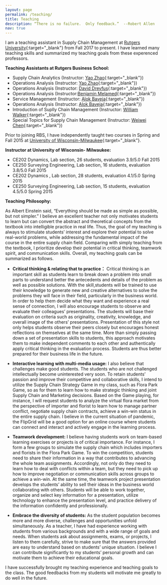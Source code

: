 ```yaml
---
layout: page
permalink: /teaching/
title: Teaching
description: “There is no failure.  Only feedback.”  --Robert Allen
nav: true
---
```

I am a teaching assistant in Supply Chain Management at [Rutgers University](https://www.rutgers.edu/){:target="_blank"} from Fall 2017 to present. I have learned many teaching skills and summarized my teaching goals from these experenced professors.



<!-- For now, this page is assumed to be a static description of your courses. You can convert it to a collection similar to `_projects/` so that you can have a dedicated page for each course.

Organize your courses by years, topics, or universities, however you like! -->

**Teaching Assistants at Rutgers Business School:**

- Supply Chain Analytics (Instructor: [Yao Zhao](http://zhao.rutgers.edu/index.htm){:target="\_blank"})
- Operations Analysis (Instructor: [Yao Zhao](http://zhao.rutgers.edu/index.htm){:target="\_blank"})
- Operations Analysis (Instructor: [David Dreyfus](https://www.business.rutgers.edu/faculty/david-dreyfus){:target="\_blank"})
- Operations Analysis (Instructor:[Benjamin Melamed](https://www.business.rutgers.edu/faculty/benjamin-melamed){:target="\_blank"})
- Service Management (Instructor: [Alok Baveja](https://www.business.rutgers.edu/faculty/alok-baveja){:target="\_blank"})
- Operations Analysis (Instructor: [Alok Baveja](https://www.business.rutgers.edu/faculty/alok-baveja){:target="\_blank"})
- Introduction of Suplly Chain Management (Instructor: [William Walker](https://engineering.nyu.edu/faculty/william-t-walker){:target="\_blank"})
- Special Topics for Supply Chain Management (Instructor: [Weiwei Chen](https://www.business.rutgers.edu/faculty/weiwei-chen){:target="\_blank"})

Prior to joining RBS, I have independently taught two courses in Spring and Fall 2015 at [University of Wisconsin-Milwaukee](https://uwm.edu/){:target="_blank"}. 

**Instructor at University of Wisconsin- Milwaukee:**

- CE202 Dynamics, Lab section, 26 students, evaluation 3.9/5.0 Fall 2015
- CE250 Surveying Engineering, Lab section, 16 students, evaluation 3.8/5.0 Fall 2015
- CE202 Dynamics , Lab section, 28 students, evaluation 4.1/5.0 Spring 2015
- CE250 Surveying Engineering, Lab section, 15 students, evaluation 4.5/5.0 Spring 2015

**Teaching Philosophy:**

As Albert Einstein said, “Everything should be made as simple as possible, but not simpler.” I believe an excellent teacher not only motivates students to learn but can convert the abstract and theoretical concepts from the textbook into intelligible practice in real life. Thus, the goal of my teaching is always to stimulate students’ interest and explore their potential to solve real-world problems, while addressing the fundamental impact of the course in the entire supply chain field. Comparing with simply teaching from the textbook, I prioritize develop their potential in critical thinking, teamwork spirit, and communication skills. Overall, my teaching goals can be summarized
as follows.
- **Critical thinking & relating that to practice：**
Critical thinking is an important skill as students learn to break down a problem into small parts to understand better the antecedents and details of the problem as well as possible solutions. With the skill,students will be trained to use their knowledge to generate new and creative alternatives to solve the problems they will face in their field, particularly in the business
world. In order to help them decide what they want and experience a real sense
of connection, I will also encourage students to observe and evaluate their colleagues’ presentations. The students will base their evaluation on criteria such as originality, creativity, knowledge, and overall image of the others’ presentations. Presentation of this style not only helps students observe their peers closely but encourages honest reflections on themselves at the same time. More than simply passing down a set of presentation skills to students, this approach motivates them to make independent comments to each other and authentically apply critical thinking in the evaluation process. Students are thus better prepared for their business life in the future.

- **Interactive learning with multi-media usage:**
I also believe that challenges make good students. The students who are not challenged intellectually become uninterested very soon. To retain students’ passion and improve their competitive and collaborative skills, I intend to utilize the Supply Chain Strategy Game in my class, such as Flora Park Game, so as for them to learn how to make strategic thinking and joint Supply Chain and Marketing decisions. Based on the Game playing, for instance, I will request students to analyze the virtual flora market from the perspective of importer and florist to learn how to manage partner conflict, negotiate supply chain
contracts, achieve a win-win status in the entire supply chain. I believe in the current situation of pandemic, the FlipGrid will be a good option for an online course where students can connect and interact and actively engage in the learning process.

- **Teamwork development:**
I believe having students work on team-based learning exercises or projects is of critical importance. For instance, I form a few groups to simulate the supply chain which includes importers and florists in the Flora Park Game. To win the competition, students need to share their information in a way that contributes to advancing the whole team assignments. Accordingly, not only do they need to learn how to deal with conflicts within a team, but they need to pick up how to improve negotiation or communication skills across groups to achieve a win-win.  At the same time, the teamwork project presentation develops the students’ ability to sell their ideas in the business world collaborating with others. Students will be able to work together, organize and select key information for a presentation, utilize technology to enhance the presentation level, and practice delivery of the information confidently and professionally.

- **Embrace the diversity of students:**
 As the student population becomes more and more diverse, challenges and opportunities unfold simultaneously. As a teacher, I have had experience working with students from various backgrounds and with a wide range of goals and needs. When students ask about assignments, exams, or projects, I listen to them carefully, strive to make sure that the answers provided are easy to understand based on students’ unique situation. I believe I can contribute significantly to my students’ personal growth and can motivate them to achieve their educational goals.

I have successfully brought my teaching experience and teaching goals to the class. The good feedbacks from my students will motivate me greatly to do well in the future.
